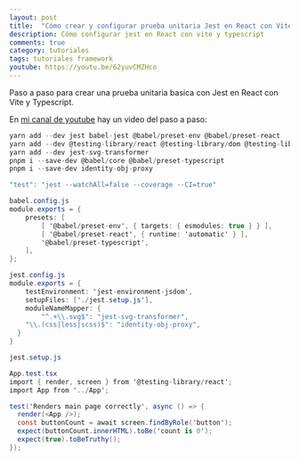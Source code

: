 ```yaml
---
layout: post
title:  "Cómo crear y configurar prueba unitaria Jest en React con Vite y Typescript"
description: Cómo configurar jest en React con vite y typescript
comments: true
category: tutoriales
tags: tutoriales framework
youtube: https://youtu.be/62yuvCMZHco
---
```

Paso a paso para crear una prueba unitaria basica con Jest en React con Vite y Typescript.

En <a target="_blank" href="{{ page.youtube }}">mi canal de youtube</a> hay un video del paso a paso:

```csharp
yarn add --dev jest babel-jest @babel/preset-env @babel/preset-react 
yarn add --dev @testing-library/react @testing-library/dom @testing-library/user-event @types/jest jest-environment-jsdom
yarn add --dev jest-svg-transformer
pnpm i --save-dev @babel/core @babel/preset-typescript
pnpm i --save-dev identity-obj-proxy

"test": "jest --watchAll=false --coverage --CI=true"

babel.config.js 
module.exports = {
    presets: [
        [ '@babel/preset-env', { targets: { esmodules: true } } ],
        [ '@babel/preset-react', { runtime: 'automatic' } ],
        '@babel/preset-typescript',
    ],
};

jest.config.js
module.exports = {
    testEnvironment: 'jest-environment-jsdom',
    setupFiles: ['./jest.setup.js'],
    moduleNameMapper: {
        "^.+\\.svg$": "jest-svg-transformer",
	"\\.(css|less|scss)$": "identity-obj-proxy",
  }
}

jest.setup.js

App.test.tsx
import { render, screen } from '@testing-library/react';
import App from '../App';

test('Renders main page correctly', async () => {
  render(<App />);
  const buttonCount = await screen.findByRole('button');
  expect(buttonCount.innerHTML).toBe('count is 0');
  expect(true).toBeTruthy();
});
```
